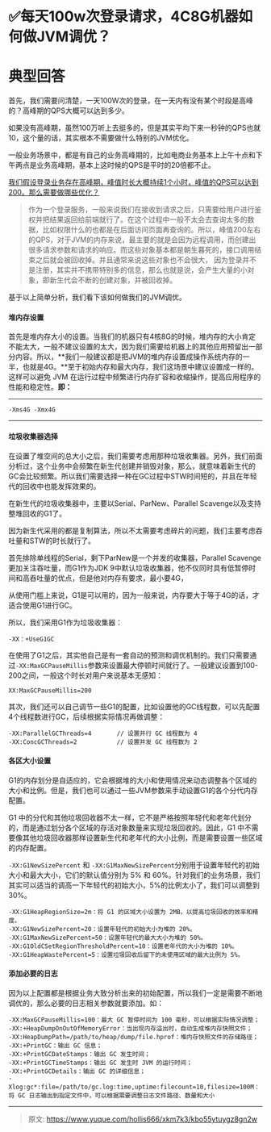 # ✅每天100w次登录请求，4C8G机器如何做JVM调优？

# 典型回答


首先，我们需要问清楚，一天100W次的登录，在一天内有没有某个时段是高峰的？高峰期的QPS大概可以达到多少。



如果没有高峰期，虽然100万听上去挺多的，但是其实平均下来一秒钟的QPS也就10，这个量的话，其实根本不需要做什么特别的JVM优化。



一般业务场景中，都是有自己的业务高峰期的，比如电商业务基本上上午十点和下午两点是业务高峰期，基本上这时候的QPS是平时的20倍都不止。



<u>我们假设登录业务存在高峰期，峰值时长大概持续1个小时，峰值的QPS可以达到200。那么需要做哪些优化？</u>

<u></u>

> 作为一个登录服务，一般来说我们在接收到请求之后，只需要给用户进行鉴权并把结果返回给前端就行了。在这个过程中一般不太会去查询太多的数据，比如权限什么的也都是在后面访问页面再查询的。所以，峰值200左右的QPS，对于JVM的内存来说，最主要的就是会因为远程调用，而创建出很多请求参数和请求的响应。而这些对象基本都是朝生暮死的，接口调用结束之后就会被回收掉。并且通常来说这些对象也不会很大， 因为登录并不是注册，其实并不携带特别多的信息，那么也就是说，会产生大量的小对象，即新生代会不断的创建对象，并被回收掉。
>



基于以上简单分析，我们看下该如何做我们的JVM调优。

#### 堆内存设置


首先是堆内存大小的设置。当我们的机器只有4核8G的时候，堆内存的大小肯定不能太大，一般不建议设置的太大，因为我们需要给机器上的其他应用预留出一部分内容。所以，**我们一般建议都是把JVM的堆内存设置成操作系统内存的一半，也就是4G。**至于初始内存和最大内存，我们这场景中建议设置成一样的。这样可以避免 JVM 在运行过程中频繁进行内存扩容和收缩操作，提高应用程序的性能和稳定性。**即：**

****

```plain
-Xms4G -Xmx4G
```

****

#### 垃圾收集器选择


在设置了堆空间的总大小之后，我们需要考虑用那种垃圾收集器。另外，我们前面分析过，这个业务中会频繁在新生代创建并销毁对象，那么，就意味着新生代的GC会比较频繁。所以我们需要选择一种在GC过程中STW时间短的，并且在年轻代的回收中也能发挥效果的。



在新生代的垃圾收集器中，主要以Serial、ParNew、Parallel Scavenge以及支持整堆回收的G1了。



因为新生代采用的都是复制算法，所以不太需要考虑碎片的问题，我们主要考虑吞吐量和STW的时长就行了。



首先排除单线程的Serial，剩下ParNew是一个并发的收集器，Parallel Scavenge更加关注吞吐量，而G1作为JDK 9中默认垃圾收集器，他不仅同时具有低暂停时间和高吞吐量的优点，但是他对内存有要求，最小要4G，



从使用门槛上来说，G1是可以用的，因为一般来说，内存要大于等于4G的话，才适合使用G1进行GC。



所以，我们采用G1作为垃圾收集器：



```plain
-XX：+UseG1GC
```





在使用了G1之后，其实他自己是有一套自动的预测和调优机制的。我们只需要通过`-XX:MaxGCPauseMillis`参数来设置最大停顿时间就行了。一般建议设置到100-200之间，一般这个时长对用户来说基本无感知：



```plain
XX:MaxGCPauseMillis=200
```



其次，我们还可以自己调节一些G1的配置，比如设置他的GC线程数，可以先配置4个线程数进行GC，后续根据实际情况再做调整：



```plain
-XX:ParallelGCThreads=4       // 设置并行 GC 线程数为 4
-XX:ConcGCThreads=2           // 设置并发 GC 线程数为 2
```





#### 各区大小设置


G1的内存划分是自适应的，它会根据堆的大小和使用情况来动态调整各个区域的大小和比例。但是，我们也可以通过一些JVM参数来手动设置G1的各个分代内存配置。



G1 中的分代和其他垃圾回收器不太一样，它不是严格按照年轻代和老年代划分的，而是通过划分各个区域的存活对象数量来实现垃圾回收的。因此，G1 中不需要像其他垃圾回收器那样设置新生代和老年代的大小比例，而是需要设置一些区域的内存配置。



`-XX:G1NewSizePercent` 和 `-XX:G1MaxNewSizePercent`分别用于设置年轻代的初始大小和最大大小，它们的默认值分别为 5% 和 60%。针对我们的业务场景，我们其实可以适当的调高一下年轻代的初始大小，5%的比例太小了，我们可以调整到30%。



```plain
-XX:G1HeapRegionSize=2m：将 G1 的区域大小设置为 2MB，以提高垃圾回收的效率和精度。
-XX:G1NewSizePercent=20：设置年轻代的初始大小为堆的 20%。
-XX:G1MaxNewSizePercent=50：设置年轻代的最大大小为堆的 50%。
-XX:G1OldCSetRegionThresholdPercent=10：设置老年代的大小为堆的 10%。
-XX:G1HeapWastePercent=5：设置垃圾回收后留下的未使用区域的最大比例为 5%。
```

#### 
#### 添加必要的日志


因为以上配置都是根据业务大致分析出来的初始配置，所以我们一定是需要不断地调优的，那么必要的日志相关参数就要添加。如：



```plain
-XX:MaxGCPauseMillis=100：最大 GC 暂停时间为 100 毫秒，可以根据实际情况调整；
-XX:+HeapDumpOnOutOfMemoryError：当出现内存溢出时，自动生成堆内存快照文件；
-XX:HeapDumpPath=/path/to/heap/dump/file.hprof：堆内存快照文件的存储路径；
-XX:+PrintGC：输出 GC 信息；
-XX:+PrintGCDateStamps：输出 GC 发生时间；
-XX:+PrintGCTimeStamps：输出 GC 发生时 JVM 的运行时间；
-XX:+PrintGCDetails：输出 GC 的详细信息；
-Xlog:gc*:file=/path/to/gc.log:time,uptime:filecount=10,filesize=100M：将 GC 日志输出到指定文件中，可以根据需要调整日志文件路径、数量和大小
```







****











> 原文: <https://www.yuque.com/hollis666/xkm7k3/kbo55ytuygz8gn2w>